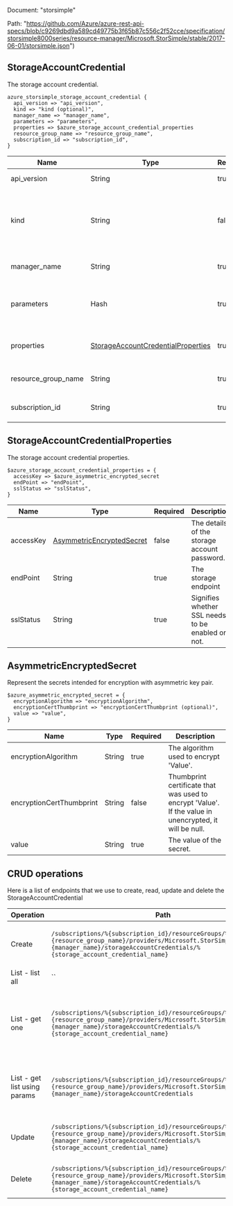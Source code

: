 Document: "storsimple"


Path: "https://github.com/Azure/azure-rest-api-specs/blob/c9269dbd9a589cd49775b3f65b87c556c2f52cce/specification/storsimple8000series/resource-manager/Microsoft.StorSimple/stable/2017-06-01/storsimple.json")

## StorageAccountCredential

The storage account credential.

```puppet
azure_storsimple_storage_account_credential {
  api_version => "api_version",
  kind => "kind (optional)",
  manager_name => "manager_name",
  parameters => "parameters",
  properties => $azure_storage_account_credential_properties
  resource_group_name => "resource_group_name",
  subscription_id => "subscription_id",
}
```

| Name        | Type           | Required       | Description       |
| ------------- | ------------- | ------------- | ------------- |
|api_version | String | true | The api version |
|kind | String | false | The Kind of the object. Currently only Series8000 is supported |
|manager_name | String | true | The manager name |
|parameters | Hash | true | The storage account credential to be added or updated. |
|properties | [StorageAccountCredentialProperties](#storageaccountcredentialproperties) | true | The storage account credential properties. |
|resource_group_name | String | true | The resource group name |
|subscription_id | String | true | The subscription id |
        
## StorageAccountCredentialProperties

The storage account credential properties.

```puppet
$azure_storage_account_credential_properties = {
  accessKey => $azure_asymmetric_encrypted_secret
  endPoint => "endPoint",
  sslStatus => "sslStatus",
}
```

| Name        | Type           | Required       | Description       |
| ------------- | ------------- | ------------- | ------------- |
|accessKey | [AsymmetricEncryptedSecret](#asymmetricencryptedsecret) | false | The details of the storage account password. |
|endPoint | String | true | The storage endpoint |
|sslStatus | String | true | Signifies whether SSL needs to be enabled or not. |
        
## AsymmetricEncryptedSecret

Represent the secrets intended for encryption with asymmetric key pair.

```puppet
$azure_asymmetric_encrypted_secret = {
  encryptionAlgorithm => "encryptionAlgorithm",
  encryptionCertThumbprint => "encryptionCertThumbprint (optional)",
  value => "value",
}
```

| Name        | Type           | Required       | Description       |
| ------------- | ------------- | ------------- | ------------- |
|encryptionAlgorithm | String | true | The algorithm used to encrypt 'Value'. |
|encryptionCertThumbprint | String | false | Thumbprint certificate that was used to encrypt 'Value'. If the value in unencrypted, it will be null. |
|value | String | true | The value of the secret. |



## CRUD operations

Here is a list of endpoints that we use to create, read, update and delete the StorageAccountCredential

| Operation | Path | Verb | Description | OperationID |
| ------------- | ------------- | ------------- | ------------- | ------------- |
|Create|`/subscriptions/%{subscription_id}/resourceGroups/%{resource_group_name}/providers/Microsoft.StorSimple/managers/%{manager_name}/storageAccountCredentials/%{storage_account_credential_name}`|Put|Creates or updates the storage account credential.|StorageAccountCredentials_CreateOrUpdate|
|List - list all|``||||
|List - get one|`/subscriptions/%{subscription_id}/resourceGroups/%{resource_group_name}/providers/Microsoft.StorSimple/managers/%{manager_name}/storageAccountCredentials/%{storage_account_credential_name}`|Get|Gets the properties of the specified storage account credential name.|StorageAccountCredentials_Get|
|List - get list using params|`/subscriptions/%{subscription_id}/resourceGroups/%{resource_group_name}/providers/Microsoft.StorSimple/managers/%{manager_name}/storageAccountCredentials`|Get|Gets all the storage account credentials in a manager.|StorageAccountCredentials_ListByManager|
|Update|`/subscriptions/%{subscription_id}/resourceGroups/%{resource_group_name}/providers/Microsoft.StorSimple/managers/%{manager_name}/storageAccountCredentials/%{storage_account_credential_name}`|Put|Creates or updates the storage account credential.|StorageAccountCredentials_CreateOrUpdate|
|Delete|`/subscriptions/%{subscription_id}/resourceGroups/%{resource_group_name}/providers/Microsoft.StorSimple/managers/%{manager_name}/storageAccountCredentials/%{storage_account_credential_name}`|Delete|Deletes the storage account credential.|StorageAccountCredentials_Delete|
